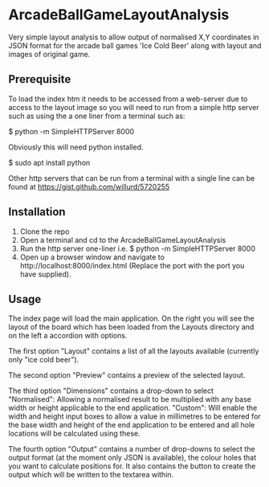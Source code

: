 # ArcadeBallGameLayoutAnalysis
Very simple layout analysis to allow output of normalised X,Y coordinates in JSON format for the arcade ball games 'Ice Cold Beer' along with layout and images of original game.

## Prerequisite 
To load the index htm it needs to be accessed from a web-server due to access to the layout image so you will need to run from a simple http server such as using the a one liner from a terminal such as:

$ python -m SimpleHTTPServer 8000

Obviously this will need python installed.

$ sudo apt install python

Other http servers that can be run from a terminal with a single line can be found at https://gist.github.com/willurd/5720255

## Installation
1. Clone the repo 
2. Open a terminal and cd to the ArcadeBallGameLayoutAnalysis 
3. Run the http server one-liner i.e. $ python -m SimpleHTTPServer 8000 
4. Open up a browser window and navigate to http://localhost:8000/index.html (Replace the port with the port you have supplied). 

## Usage
The index page will load the main application. On the right you will see the layout of the board which has been loaded from the Layouts directory and on the left a accordion with options.

The first option "Layout" contains a list of all the layouts available (currently only "ice cold beer").

The second option "Preview" contains a preview of the selected layout.

The third option "Dimensions" contains a drop-down to select "Normalised": Allowing a normalised result to be multiplied with any base width or height applicable to the end application. "Custom": Will enable the width and height input boxes to allow a value in millimetres to be entered for the base width and height of the end application to be entered and all hole locations will be calculated using these.

The fourth option "Output" contains a number of drop-downs to select the output format (at the moment only JSON is available), the colour holes that you want to calculate positions for. It also contains the button to create the output which will be written to the textarea within.

